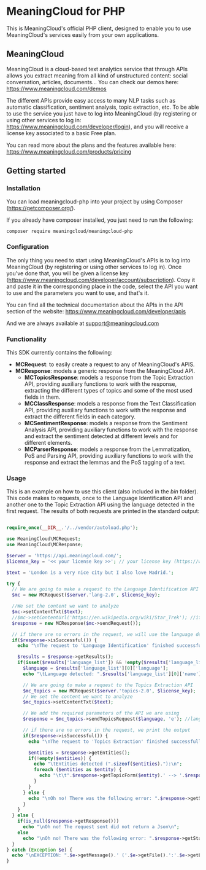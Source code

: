 # MeaningCloud for PHP

This is MeaningCloud's official PHP client, designed to enable you to use MeaningCloud's services easily from your own applications.

## MeaningCloud

MeaningCloud is a cloud-based text analytics service that through APIs allows you extract meaning from all kind of unstructured content: social conversation, articles, documents... You can check our demos here: https://www.meaningcloud.com/demos

The different APIs provide easy access to many NLP tasks such as automatic classification, sentiment analysis, topic extraction, etc. To be able to use the service you just have to log into MeaningCloud (by registering or using other services to log in: https://www.meaningcloud.com/developer/login), and you will receive a license key associated to a basic Free plan.

You can read more about the plans and the features available here: https://www.meaningcloud.com/products/pricing


## Getting started

### Installation

You can load meaningcloud-php into your project by using Composer (https://getcomposer.org/).

If you already have composer installed, you just need to run the following:

``` 
composer require meaningcloud/meaningcloud-php
```

### Configuration

The only thing you need to start using MeaningCloud's APIs is to log into MeaningCloud (by registering or using other services to log in). Once you've done that, you will be given a license key (https://www.meaningcloud.com/developer/account/subscription). Copy it and paste it in the corresponding place in the code, select the API you want to use and the parameters you want to use, and that's it.

You can find all the technical documentation about the APIs in the API section of the website: https://www.meaningcloud.com/developer/apis

And we are always available at support@meaningcloud.com


### Functionality

This SDK currently contains the following:

- **MCRequest**: to easily create a request to any of MeaningCloud's APIS.
- **MCResponse**: models a generic response from the MeaningCloud API.
    - **MCTopicsResponse**: models a response from the Topic Extraction API, providing auxiliary functions to work with the response, extracting the different types of topics and some of the most used fields in them.
    - **MCClassResponse**: models a response from the Text Classification API, providing auxiliary functions to work with the response and extract the different fields in each category.
    - **MCSentimentResponse**: models a response from the Sentiment Analysis API, providing auxiliary functions to work with the response and extract the sentiment detected at different levels and for different elements.
    - **MCParserResponse**: models a response from the Lemmatization, PoS and Parsing API, providing auxiliary functions to work with the response and extract the lemmas and the PoS tagging of a text.
    
    
### Usage

This is an example on how to use this client (also included in the _bin_ folder). This code makes to requests, once to the Language Identification API and another one to the Topic Extraction API using the language detected in the first request. The results of both requests are printed in the standard output:

```php 

require_once(__DIR__.'/../vendor/autoload.php');

use MeaningCloud\MCRequest;
use MeaningCloud\MCResponse;

$server = 'https://api.meaningcloud.com/';
$license_key = '<< your license key >>'; // your license key (https://www.meaningcloud.com/developer/account/subscription)

$text = 'London is a very nice city but I also love Madrid.';

try {
  // We are going to make a request to the Language Identification API
  $mc = new MCRequest($server.'lang-2.0', $license_key);

  //We set the content we want to analyze
  $mc->setContentTxt($text);
  //$mc->setContentUrl('https://en.wikipedia.org/wiki/Star_Trek'); //if we want to analyze an URL
  $response = new MCResponse($mc->sendRequest());

  // if there are no errors in the request, we will use the language detected to make a request to Sentiment and Topics
  if($response->isSuccessful()) {
    echo "\nThe request to 'Language Identification' finished successfully!\n";

    $results = $response->getResults();
    if(isset($results['language_list']) && !empty($results['language_list'])) {
      $language = $results['language_list'][0]['language'];
      echo "\tLanguage detected: ".$results['language_list'][0]['name'].' ('.$language.")\n";

      // We are going to make a request to the Topics Extraction API
      $mc_topics = new MCRequest($server.'topics-2.0', $license_key);
      // We set the content we want to analyze
      $mc_topics->setContentTxt($text);

      // We add the required parameters of the API we are using
      $response = $mc_topics->sendTopicsRequest($language, 'e'); //languages -> English, topic type -> entities

      // if there are no errors in the request, we print the output
      if($response->isSuccessful()) {
        echo "\nThe request to 'Topics Extraction' finished successfully!\n";

        $entities = $response->getEntities();
        if(!empty($entities)) {
          echo "\tEntities detected (".sizeof($entities)."):\n";
          foreach ($entities as $entity) {
            echo "\t\t".$response->getTopicForm($entity).' --> '.$response->getTypeLastNode($response->getOntoType($entity))."\n";
          }
        }
      } else {
        echo "\nOh no! There was the following error: ".$response->getStatusMsg()."\n";
      }
    }
  } else {
    if(is_null($response->getResponse()))
      echo "\nOh no! The request sent did not return a Json\n";
    else
      echo "\nOh no! There was the following error: ".$response->getStatusMsg()."\n";
  }
} catch (Exception $e) {
  echo "\nEXCEPTION: ".$e->getMessage().' ('.$e->getFile().':'.$e->getLine().')'."\n\n";
}

```
